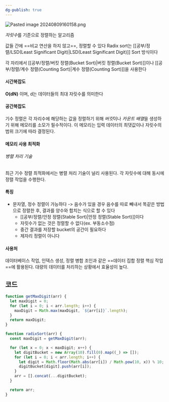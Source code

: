 ```yaml
---
dg-publish: true
---
```

![Pasted image 20240809160158.png](/img/user/%EC%B2%A8%EB%B6%80%ED%8C%8C%EC%9D%BC/Pasted%20image%2020240809160158.png)

*자릿수*를 기준으로 정렬하는 알고리즘

값들 간에 ==비교 연산을 하지 않고==,  정렬할 수 있다
Radix sort는 [[공부/정렬/LSD(Least Significant Digit)\|LSD(Least Significant Digit)]] Sort 방식이다

각 자리에서 [[공부/정렬/버킷 정렬(Bucket Sort)\|버킷 정렬(Bucket Sort)]]이나 [[공부/정렬/계수 정렬(Counting Sort)\|계수 정렬(Counting Sort)]]을 사용한다

#### 시간복잡도
**O(dN)** 이며, d는 데이터들의 최대 자릿수를 의미한다

#### 공간복잡도
기수 정렬은 각 자리수에 해당하는 값을 정렬하기 위해 *버킷*이나 *카운트 배열*을 생성하기 위해 메모리를 소모가 필수적이다.
이 메모리는 입력 데이터의 최댓값이나 자릿수의 범위 크기에 따라 결정된다. 

#### 메모리 사용 최적화
###### 병렬 처리 기술
최근 기수 정렬 최적화에서는 병렬 처리 기술이 널리 사용된다. 각 자릿수에 대해 동시에 정렬 작업을 수행한다.

#### 특징
- 문자열, 정수 정렬이 가능하다
  -> 음수가 있을 경우 음수를 따로 빼내서 똑같은 방법으로 정렬한 후, 결과를 양수와 합치는 식으로 할 수 있다
  - [[공부/정렬/안정 정렬(Stable Sort)\|안정 정렬(Stable Sort)]]이다
  - 자릿수가 없는 것은 정렬할 수 없다(ex. 부동소수점)
  - 중간 결과를 저장할 bucket의 공간이 필요하다
  - 제자리 정렬이 아니다

#### 사용처
데이터베이스 작업, 인덱스 생성, 정렬 병합 조인과 같은 ==데이터 집합 정렬 핵심 작업==에 활용된다.
대량의 데이터를 처리하는 상황에서 효율성이 높다.

## 코드
```js
function getMaxDigit(arr) {
  let maxDigit = 0;
  for (let i = 0; i < arr.length; i++) {
    maxDigit = Math.max(maxDigit, `${arr[i]}`.length);
  }
  return maxDigit;
}

function radixSort(arr) {
  const maxDigit = getMaxDigit(arr);

  for (let x = 0; x < maxDigit; x++) {
    let digitBucket = new Array(10).fill(0).map((_) => []);
    for (let i = 0; i < arr.length; i++) {
      let digit = Math.floor(Math.abs(arr[i]) / Math.pow(10, x)) % 10;
      digitBucket[digit].push(arr[i]);
    }
    arr = [].concat(...digitBucket);
  }

  return arr;
}
```
